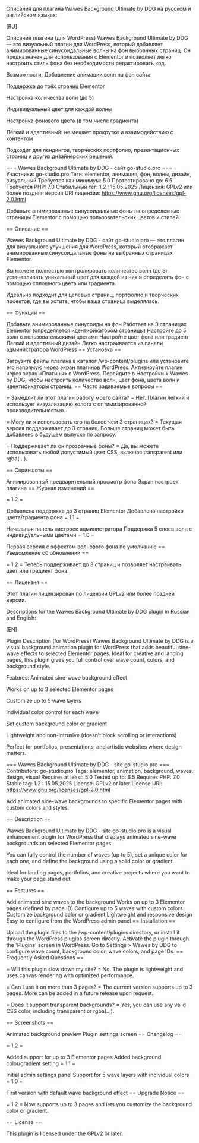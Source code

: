 Описания для плагина Wawes Background Ultimate by DDG на русском и английском языках:

[RU] 

Описание плагина (для WordPress) Wawes Background Ultimate by DDG — это визуальный плагин для WordPress, который добавляет анимированные синусоидальные волны на фон выбранных страниц. Он предназначен для использования с Elementor и позволяет легко настроить стиль фона без необходимости редактировать код.

Возможности: Добавление анимации волн на фон сайта

Поддержка до трёх страниц Elementor

Настройка количества волн (до 5)

Индивидуальный цвет для каждой волны

Настройка фонового цвета (в том числе градиента)

Лёгкий и адаптивный: не мешает прокрутке и взаимодействию с контентом

Подходит для лендингов, творческих портфолио, презентационных страниц и других дизайнерских решений.

=== Wawes Background Ultimate by DDG - сайт go-studio.pro === Участники: go-studio.pro Теги: elementor, анимация, фон, волны, дизайн, визуальный Требуется как минимум: 5.0 Протестировано до: 6.5 Требуется PHP: 7.0 Стабильный тег: 1.2 : 15.05.2025 Лицензия: GPLv2 или более поздняя версия URI лицензии: https://www.gnu.org/licenses/gpl-2.0.html

Добавьте анимированные синусоидальные фоны на определенные страницы Elementor с помощью пользовательских цветов и стилей.

== Описание ==

Wawes Background Ultimate by DDG - сайт go-studio.pro — это плагин для визуального улучшения для WordPress, который отображает анимированные синусоидальные фоны на выбранных страницах Elementor.

Вы можете полностью контролировать количество волн (до 5), устанавливать уникальный цвет для каждой из них и определять фон с помощью сплошного цвета или градиента.

Идеально подходит для целевых страниц, портфолио и творческих проектов, где вы хотите, чтобы ваша страница выделялась.

== Функции ==

Добавьте анимированные синусоиды на фон
Работает на 3 страницах Elementor (определяется идентификатором страницы)
Настройте до 5 волн с пользовательскими цветами
Настройте цвет фона или градиент
Легкий и адаптивный дизайн
Легко настраивается из панели администратора WordPress
== Установка ==

Загрузите файлы плагина в каталог /wp-content/plugins или установите его напрямую через экран плагинов WordPress.
Активируйте плагин через экран «Плагины» в WordPress.
Перейдите в Настройки > Wawes by DDG, чтобы настроить количество волн, цвет фона, цвета волн и идентификаторы страниц.
== Часто задаваемые вопросы ==

= Замедлит ли этот плагин работу моего сайта? = Нет. Плагин легкий и использует визуализацию холста с оптимизированной производительностью.

= Могу ли я использовать его на более чем 3 страницах? = Текущая версия поддерживает до 3 страниц. Больше страниц может быть добавлено в будущем выпуске по запросу.

= Поддерживает ли он прозрачные фоны? = Да, вы можете использовать любой допустимый цвет CSS, включая transparent или rgba(...).

== Скриншоты ==

Анимированный предварительный просмотр фона
Экран настроек плагина
== Журнал изменений ==

= 1.2 =

Добавлена ​​поддержка до 3 страниц Elementor
Добавлена ​​настройка цвета/градиента фона
= 1.1 =

Начальная панель настроек администратора
Поддержка 5 слоев волн с индивидуальными цветами
= 1.0 =

Первая версия с эффектом волнового фона по умолчанию
== Уведомление об обновлении ==

= 1.2 = Теперь поддерживает до 3 страниц и позволяет настраивать цвет или градиент фона.

== Лицензия ==

Этот плагин лицензирован по лицензии GPLv2 или более поздней версии.


Descriptions for the Wawes Background Ultimate by DDG plugin in Russian and English:

[EN] 

Plugin Description (for WordPress) Wawes Background Ultimate by DDG is a visual background animation plugin for WordPress that adds beautiful sine-wave effects to selected Elementor pages. Ideal for creative and landing pages, this plugin gives you full control over wave count, colors, and background style.

Features: Animated sine-wave background effect

Works on up to 3 selected Elementor pages

Customize up to 5 wave layers

Individual color control for each wave

Set custom background color or gradient

Lightweight and non-intrusive (doesn’t block scrolling or interactions)

Perfect for portfolios, presentations, and artistic websites where design matters.

=== Wawes Background Ultimate by DDG - site go-studio.pro === Contributors: go-studio.pro Tags: elementor, animation, background, waves, design, visual Requires at least: 5.0 Tested up to: 6.5 Requires PHP: 7.0 Stable tag: 1.2 : 15.05.2025 License: GPLv2 or later License URI: https://www.gnu.org/licenses/gpl-2.0.html

Add animated sine-wave backgrounds to specific Elementor pages with custom colors and styles.

== Description ==

Wawes Background Ultimate by DDG - site go-studio.pro is a visual enhancement plugin for WordPress that displays animated sine-wave backgrounds on selected Elementor pages.

You can fully control the number of waves (up to 5), set a unique color for each one, and define the background using a solid color or gradient.

Ideal for landing pages, portfolios, and creative projects where you want to make your page stand out.

== Features ==

Add animated sine waves to the background
Works on up to 3 Elementor pages (defined by page ID)
Configure up to 5 waves with custom colors
Customize background color or gradient
Lightweight and responsive design
Easy to configure from the WordPress admin panel
== Installation ==

Upload the plugin files to the /wp-content/plugins directory, or install it through the WordPress plugins screen directly.
Activate the plugin through the 'Plugins' screen in WordPress.
Go to Settings > Wawes by DDG to configure wave count, background color, wave colors, and page IDs.
== Frequently Asked Questions ==

= Will this plugin slow down my site? = No. The plugin is lightweight and uses canvas rendering with optimized performance.

= Can I use it on more than 3 pages? = The current version supports up to 3 pages. More can be added in a future release upon request.

= Does it support transparent backgrounds? = Yes, you can use any valid CSS color, including transparent or rgba(...).

== Screenshots ==

Animated background preview
Plugin settings screen
== Changelog ==

= 1.2 =

Added support for up to 3 Elementor pages
Added background color/gradient setting
= 1.1 =

Initial admin settings panel
Support for 5 wave layers with individual colors
= 1.0 =

First version with default wave background effect
== Upgrade Notice ==

= 1.2 = Now supports up to 3 pages and lets you customize the background color or gradient.

== License ==

This plugin is licensed under the GPLv2 or later.
